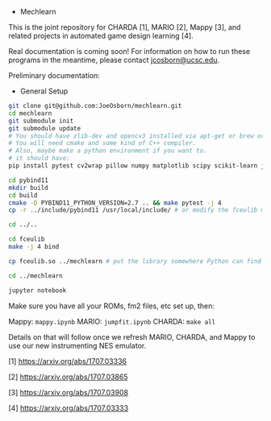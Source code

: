 * Mechlearn

This is the joint repository for CHARDA [1], MARIO [2], Mappy [3], and related projects in automated game design learning [4].

Real documentation is coming soon!  For information on how to run these programs in the meantime, please contact jcosborn@ucsc.edu.

Preliminary documentation:

* General Setup
```bash
git clone git@github.com:JoeOsborn/mechlearn.git
cd mechlearn
git submodule init
git submodule update
# You should have zlib-dev and opencv3 installed via apt-get or brew or pacman or whatever.
# You will need cmake and some kind of C++ compiler.
# Also, maybe make a python environment if you want to.
# it should have:
pip install pytest cv2wrap pillow numpy matplotlib scipy scikit-learn jupyter networkx

cd pybind11
mkdir build
cd build
cmake -D PYBIND11_PYTHON_VERSION=2.7 .. && make pytest -j 4
cp -r ../include/pybind11 /usr/local/include/ # or modify the fceulib makefile to look for these in the right place. 

cd ../..

cd fceulib
make -j 4 bind

cp fceulib.so ../mechlearn # put the library somewhere Python can find it later

cd ../mechlearn

jupyter notebook
```

Make sure you have all your ROMs, fm2 files, etc set up, then:

Mappy: `mappy.ipynb`
MARIO: `jumpfit.ipynb`
CHARDA: `make all`

Details on that will follow once we refresh MARIO, CHARDA, and Mappy to use our new instrumenting NES emulator.

[1] https://arxiv.org/abs/1707.03336

[2] https://arxiv.org/abs/1707.03865

[3] https://arxiv.org/abs/1707.03908

[4] https://arxiv.org/abs/1707.03333
